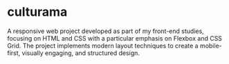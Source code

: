 # culturama
A responsive web project developed as part of my front-end studies, focusing on HTML and CSS with a particular emphasis on Flexbox and CSS Grid. The project implements modern layout techniques to create a mobile-first, visually engaging, and structured design.
